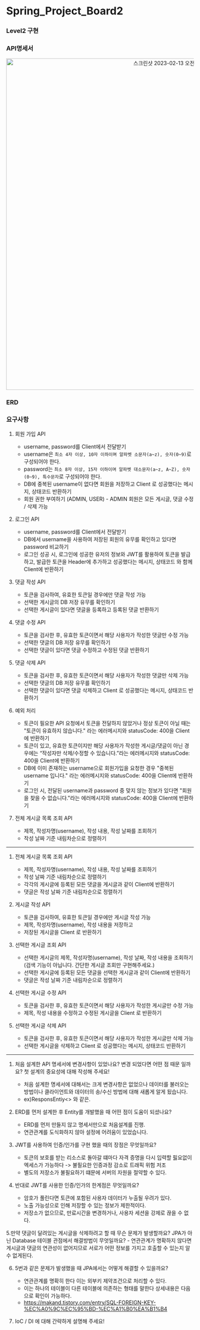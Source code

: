 # Spring_Project_Board2 
### Level2 구현
### API명세서
<p align =center><img width="887" alt="스크린샷 2023-02-13 오전 9 54 39" src="https://user-images.githubusercontent.com/121773974/218348347-c9db3136-50b8-4181-bdd1-465de7376b81.png"></p>

### ERD

### 요구사항
1. 회원 가입 API
    - username, password를 Client에서 전달받기
    - username은  `최소 4자 이상, 10자 이하이며 알파벳 소문자(a~z), 숫자(0~9)`로 구성되어야 한다.
    - password는  `최소 8자 이상, 15자 이하이며 알파벳 대소문자(a~z, A~Z), 숫자(0~9), 특수문자`로 구성되어야 한다.
    - DB에 중복된 username이 없다면 회원을 저장하고 Client 로 성공했다는 메시지, 상태코드 반환하기
    - 회원 권한 부여하기 (ADMIN, USER) - ADMIN 회원은 모든 게시글, 댓글 수정 / 삭제 가능
    
2. 로그인 API
    - username, password를 Client에서 전달받기
    - DB에서 username을 사용하여 저장된 회원의 유무를 확인하고 있다면 password 비교하기
    - 로그인 성공 시, 로그인에 성공한 유저의 정보와 JWT를 활용하여 토큰을 발급하고, 
    발급한 토큰을 Header에 추가하고 성공했다는 메시지, 상태코드 와 함께 Client에 반환하기
    
3. 댓글 작성 API
    - 토큰을 검사하여, 유효한 토큰일 경우에만 댓글 작성 가능
    - 선택한 게시글의 DB 저장 유무를 확인하기
    - 선택한 게시글이 있다면 댓글을 등록하고 등록된 댓글 반환하기
    
4. 댓글 수정 API
    - 토큰을 검사한 후, 유효한 토큰이면서 해당 사용자가 작성한 댓글만 수정 가능
    - 선택한 댓글의 DB 저장 유무를 확인하기
    - 선택한 댓글이 있다면 댓글 수정하고 수정된 댓글 반환하기
    
5. 댓글 삭제 API
    - 토큰을 검사한 후, 유효한 토큰이면서 해당 사용자가 작성한 댓글만 삭제 가능
    - 선택한 댓글의 DB 저장 유무를 확인하기
    - 선택한 댓글이 있다면 댓글 삭제하고 Client 로 성공했다는 메시지, 상태코드 반환하기
    
6. 예외 처리
    - 토큰이 필요한 API 요청에서 토큰을 전달하지 않았거나 정상 토큰이 아닐 때는 "토큰이 유효하지 않습니다." 라는 에러메시지와 statusCode: 400을 Client에 반환하기
    - 토큰이 있고, 유효한 토큰이지만 해당 사용자가 작성한 게시글/댓글이 아닌 경우에는 “작성자만 삭제/수정할 수 있습니다.”라는 에러메시지와 statusCode: 400을 Client에 반환하기
    - DB에 이미 존재하는 username으로 회원가입을 요청한 경우 "중복된 username 입니다." 라는 에러메시지와 statusCode: 400을 Client에 반환하기
    - 로그인 시, 전달된 username과 password 중 맞지 않는 정보가 있다면 "회원을 찾을 수 없습니다."라는 에러메시지와 statusCode: 400을 Client에 반환하기
    
3. 전체 게시글 목록 조회 API
    - 제목, 작성자명(username), 작성 내용, 작성 날짜를 조회하기
    - 작성 날짜 기준 내림차순으로 정렬하기

---

1. 전체 게시글 목록 조회 API
    - 제목, 작성자명(username), 작성 내용, 작성 날짜를 조회하기
    - 작성 날짜 기준 내림차순으로 정렬하기
    - 각각의 게시글에 등록된 모든 댓글을 게시글과 같이 Client에 반환하기
    - 댓글은 작성 날짜 기준 내림차순으로 정렬하기
    
2. 게시글 작성 API
    - 토큰을 검사하여, 유효한 토큰일 경우에만 게시글 작성 가능
    - 제목, 작성자명(username), 작성 내용을 저장하고
    - 저장된 게시글을 Client 로 반환하기
    
3. 선택한 게시글 조회 API
    - 선택한 게시글의 제목, 작성자명(username), 작성 날짜, 작성 내용을 조회하기 
    (검색 기능이 아닙니다. 간단한 게시글 조회만 구현해주세요.)
    - 선택한 게시글에 등록된 모든 댓글을 선택한 게시글과 같이 Client에 반환하기
    - 댓글은 작성 날짜 기준 내림차순으로 정렬하기
    
4. 선택한 게시글 수정 API
    - 토큰을 검사한 후, 유효한 토큰이면서 해당 사용자가 작성한 게시글만 수정 가능
    - 제목, 작성 내용을 수정하고 수정된 게시글을 Client 로 반환하기
    
5. 선택한 게시글 삭제 API
    - 토큰을 검사한 후, 유효한 토큰이면서 해당 사용자가 작성한 게시글만 삭제 가능
    - 선택한 게시글을 삭제하고 Client 로 성공했다는 메시지, 상태코드 반환하기
    
---

1. 처음 설계한 API 명세서에 변경사항이 있었나요? 변경 되었다면 어떤 점 때문 일까요? 첫 설계의 중요성에 대해 작성해 주세요!
    - 처음 설계한 명세서에 대해서는 크게 변경사항은 없었으나 데이터를 불러오는 방법이나 클라이언트와 데이터의 송/수신 방법에 대해 새롭게 알게 됬습니다.
    - ex)ResponsEntiy<> 와 같은.
    
2. ERD를 먼저 설계한 후 Entity를 개발했을 때 어떤 점이 도움이 되셨나요?
    - ERD를 먼저 만들지 않고 명세서만으로 처음설계를 진행.
    - 연관관계를 도식화하지 않아 설정에 어려움이 있었습니다.
    
3. JWT를 사용하여 인증/인가를 구현 했을 때의 장점은 무엇일까요?
    - 토큰의 보호를 받는 리소스로 돌아갈 떄마다 자격 증명을 다시 입력할 핋요없이 엑세스가 가능하다 -> 불필요한 인증과정 감소로 트래픽 위험 저조
    - 별도의 저장소가 불필요하기 떄문에 서버의 자원을 절약할 수 있다.
    
4. 반대로 JWT를 사용한 인증/인가의 한계점은 무엇일까요?
    - 암호가 풀린다면 토큰에 포함된 사용자 데이터가 누출될 우려가 있다.
    - 노출 가능성으로 인해 저장할 수 있는 정보가 제한적이다.
    - 저장소가 없으므로, 만료시간을 변경하거나, 사용자 세션을 강제로 끊을 수 없다.

5.만약 댓글이 달려있는 게시글을 삭제하려고 할 때 무슨 문제가 발생할까요? JPA가 아닌 Database 테이블 관점에서 해결방법이 무엇일까요?
    - 연관관계가 명확하지 않다면 게시글과 댓글의 연관성이 없어지므로 서로가 어떤 정보를 가지고 호출할 수 있는지 알 수 없게된다.
    
6. 5번과 같은 문제가 발생했을 때 JPA에서는 어떻게 해결할 수 있을까요?
    - 연관관계를 명확히 한다 이는 외부키 제약조건으로 처리할 수 있다.
    - 이는 하나의 테이블이 다른 테이블에 의존하는 형태를 말한다 상세내용은 다음으로 확인이 가능하다.
    - https://makand.tistory.com/entry/SQL-FOREIGN-KEY-%EC%A0%9C%EC%95%BD-%EC%A1%B0%EA%B1%B4

7. IoC / DI 에 대해 간략하게 설명해 주세요!
